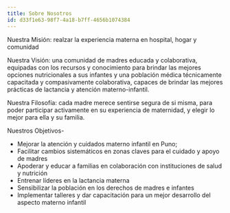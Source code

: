 ```yaml
---
title: Sobre Nosotros
id: d33f1e63-98f7-4a18-b7ff-4656b1074384
---
```

Nuestra Misión: realzar la experiencia materna en hospital, hogar y comunidad

Nuestra Visión: una comunidad de madres educada y colaborativa, equipadas con los recursos y conocimiento para brindar las mejores opciones nutricionales a sus infantes y una población médica técnicamente capacitada y compasivamente colaborativa, capaces de brindar las mejores prácticas de lactancia y atención materno-infantil.

Nuestra Filosofía: cada madre merece sentirse segura de si misma, para poder participar activamente en su experiencia de maternidad, y elegir lo mejor para ella y su familia. 

Nuestros Objetivos-
* Mejorar la atención y cuidados materno infantil en Puno;
* Facilitar cambios sistemáticos en zonas claves para el cuidado y apoyo de madres
* Apoderar y educar a familias en colaboración con instituciones de salud y nutrición
* Entrenar líderes en la lactancia materna
* Sensibilizar la población en los derechos de madres e infantes
* Implementar talleres y dar capacitación para un mejor desarrollo del aspecto materno infantil
